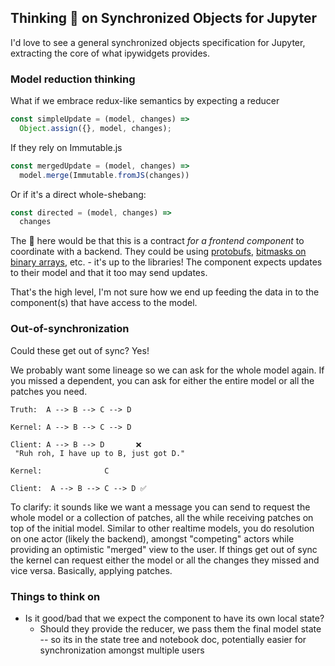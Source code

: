 ## Thinking 🤔 on Synchronized Objects for Jupyter

I'd love to see a general synchronized objects specification for Jupyter, extracting the core of what ipywidgets provides.

### Model reduction thinking

What if we embrace redux-like semantics by expecting a reducer

```js
const simpleUpdate = (model, changes) => 
  Object.assign({}, model, changes);
```

If they rely on Immutable.js

```js
const mergedUpdate = (model, changes) =>
  model.merge(Immutable.fromJS(changes))
```

Or if it's a direct whole-shebang:

```js
const directed = (model, changes) =>
  changes
```

The :key: here would be that this is a contract _for a frontend component_ to coordinate with a backend. They could be using [protobufs](https://github.com/dcodeIO/protobuf.js/wiki/How-to-read-binary-data-in-the-browser-or-under-node.js%3F), [bitmasks on binary arrays](https://github.com/rgbkrk/bitjet), etc. - it's up to the libraries! The component expects updates to their model and that it too may send updates.

That's the high level, I'm not sure how we end up feeding the data in to the component(s) that have access to the model.

### Out-of-synchronization

Could these get out of sync? Yes!

We probably want some lineage so we can ask for the whole model again. If you missed a dependent, you can ask for either the entire model or all the patches you need.

```
Truth:  A --> B --> C --> D

Kernel: A --> B --> C --> D

Client: A --> B --> D       ❌
 "Ruh roh, I have up to B, just got D."
 
Kernel:              C

Client:  A --> B --> C --> D ✅
```

To clarify: it sounds like we want a message you can send to request the whole model or a collection of patches, all the while receiving patches on top of the initial model. Similar to other realtime models, you do resolution on one actor (likely the backend), amongst "competing" actors while providing an optimistic "merged" view to the user. If things get out of sync the kernel can request either the model or all the changes they missed and vice versa. Basically, applying patches.

### Things to think on

* Is it good/bad that we expect the component to have its own local state?
  * Should they provide the reducer, we pass them the final model state -- so its in the state tree and notebook doc, potentially easier for synchronization amongst multiple users

